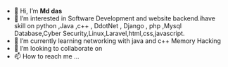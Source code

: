 - 👋 Hi, I’m <b>Md das</b>
- 👀 I’m interested in Software Development and website backend.ihave skill on python ,Java ,c++ , DdotNet , Django , php ,Mysql Database,Cyber Security,Linux,Laravel,html,css,javascript.
- 🌱 I’m currently learning networking with java and c++ Memory Hacking
- 💞️ I’m looking to collaborate on 
- 📫 How to reach me ...

<!---
mddas/mddas is a ✨ special ✨ repository because its `README.md` (this file) appears on your GitHub profile.
You can click the Preview link to take a look at your changes.
--->
